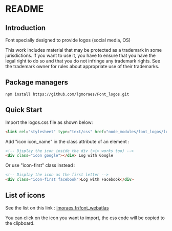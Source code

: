 # README

## Introduction

Font specially designed to provide logos (social media, OS)

This work includes material that may be protected as a trademark in some jurisdictions. If you want to use it, you have to ensure that you have the legal right to do so and that you do not infringe any trademark rights. See the trademark owner for rules about appropriate use of their trademarks.

## Package managers

```console
npm install https://github.com/lgmoraes/Font_logos.git
```

## Quick Start

Import the logos.css file as shown below:
```html
<link rel="stylesheet" type="text/css" href="node_modules/font_logos/logos.css">
```

Add "icon icon_name" in the class attribute of an element :
```html
<!-- Display the icon inside the div (<i> works too) -->
<div class="icon google"></div> Log with Google
```

Or use "icon-first" class instead :
```html
<!-- Display the icon as the first letter -->
<div class="icon-first facebook">Log with Facebook</div>
```

## List of icons

See the list on this link :
<a href="https://lmoraes.fr/font_webatlas/index.html?list=logos">lmoraes.fr/font_webatlas</a>

You can click on the icon you want to import, the css code will be copied to the clipboard.
